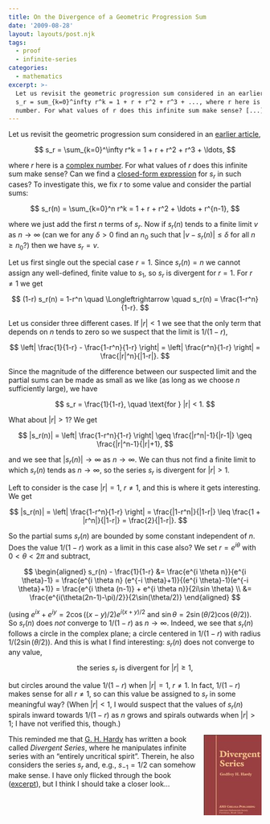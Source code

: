 ```yaml
---
title: On the Divergence of a Geometric Progression Sum
date: '2009-08-28'
layout: layouts/post.njk
tags:
  - proof
  - infinite-series
categories:
  - mathematics
excerpt: >-
  Let us revisit the geometric progression sum considered in an earlier article,
  s_r = sum_{k=0}^infty r^k = 1 + r + r^2 + r^3 + ..., where r here is a complex
  number. For what values of r does this infinite sum make sense? [...]
---
```

Let us revisit the geometric progression sum considered in an [earlier article](/blog/2008/10/nice-geometric-progression-proof),

$$
s_r = \sum_{k=0}^\infty r^k = 1 + r + r^2 + r^3 + \ldots,
$$

where $r$ here is a [complex number](http://en.wikipedia.org/wiki/Complex_number). For what values of $r$ does this infinite sum make sense? Can we find a [closed-form expression](http://en.wikipedia.org/wiki/Closed-form_expression) for $s_r$ in such cases? To investigate this, we fix $r$ to some value and consider the partial sums:

$$
s_r(n) = \sum_{k=0}^n r^k = 1 + r + r^2 + \ldots + r^{n-1},
$$

where we just add the first $n$ terms of $s_r$. Now if $s_r(n)$ tends to a finite limit&nbsp;$v$ as $n \rightarrow \infty$ (can we for any $\delta > 0$ find an $n_0$ such that $|v-s_r(n)| \leq \delta$ for all $n \geq n_0$?) then we have $s_r = v$.

Let us first single out the special case $r=1$. Since $s_r(n) = n$ we cannot assign any well-defined, finite value to $s_1$, so $s_r$ is divergent for $r=1$. For $r \neq 1$ we get

$$
(1-r) s_r(n) = 1-r^n \quad \Longleftrightarrow \quad s_r(n) = \frac{1-r^n}{1-r}.
$$

Let us consider three different cases. If $|r| < 1$ we see that the only term that depends on $n$ tends to zero so we suspect that the limit is $1/(1-r)$,

$$
\left| \frac{1}{1-r} - \frac{1-r^n}{1-r} \right| = \left| \frac{r^n}{1-r} \right| = \frac{|r|^n}{|1-r|}.
$$

Since the magnitude of the difference between our suspected limit and the partial sums can be made as small as we like (as long as we choose $n$ sufficiently large), we have

$$
s_r = \frac{1}{1-r}, \quad \text{for } |r| < 1.
$$

What about $|r| > 1$? We get

$$
|s_r(n)| = \left| \frac{1-r^n}{1-r} \right| \geq \frac{|r^n|-1}{|r-1|} \geq \frac{|r|^n-1}{|r|+1},
$$

and we see that $|s_r(n)| \rightarrow \infty$ as $n \rightarrow \infty$. We can thus not find a finite limit to which $s_r(n)$ tends as $n \rightarrow \infty$, so the series $s_r$ is divergent for $|r| > 1$.

Left to consider is the case $|r|=1$, $r \neq 1$, and this is where it gets interesting. We get

$$
|s_r(n)| = \left| \frac{1-r^n}{1-r} \right| = \frac{|1-r^n|}{|1-r|} \leq \frac{1 + |r^n|}{|1-r|} = \frac{2}{|1-r|}.
$$

So the partial sums $s_r(n)$ are bounded by some constant independent of $n$. Does the value $1/(1-r)$ work as a limit in this case also? We set $r = e^{i \theta}$ with $0 < \theta < 2\pi$ and subtract,

$$
\begin{aligned} s_r(n) - \frac{1}{1-r} &= \frac{e^{i \theta n}}{e^{i \theta}-1} = \frac{e^{i \theta n} (e^{-i \theta}+1)}{(e^{i \theta}-1)(e^{-i \theta}+1)} = \frac{e^{i \theta (n-1)} + e^{i \theta n}}{2i\sin \theta} \\ &= \frac{e^{i(\theta(2n-1)-\pi)/2}}{2\sin(\theta/2)} \end{aligned}
$$

(using $e^{i x} + e^{i y} = 2 \cos((x-y)/2) e^{i(x+y)/2}$ and $\sin \theta = 2\sin(\theta/2)\cos(\theta/2)$). So $s_r(n)$ does <em>not</em> converge to $1/(1-r)$ as $n \rightarrow \infty$. Indeed, we see that $s_r(n)$ follows a circle in the complex plane; a circle centered in $1/(1-r)$ with radius $1/(2\sin(\theta/2))$. And this is what I find interesting: $s_r(n)$ does not converge to any value,

$$
\text{the series } s_r \text{ is divergent for } |r| \geq 1,
$$

but circles around the value $1/(1-r)$ when $|r|=1$, $r \neq 1$. In fact, $1/(1-r)$ makes sense for all $r \neq 1$, so can this value be assigned to $s_r$ in some meaningful way? (When $|r| < 1$, I would suspect that the values of $s_r(n)$ spirals inward towards $1/(1-r)$ as $n$ grows and spirals outwards when $|r| > 1$; I have not verified this, though.)

<div style="float:right"><a href="https://en.wikipedia.org/wiki/Special:BookSources/0821826492"><img src="/media/books/hardy-div.jpg" alt=""></a></div>

This reminded me that [G. H. Hardy](http://en.wikipedia.org/wiki/G._H._Hardy) has written a book called <em>Divergent Series</em>, where he manipulates infinite series with an &#8220;entirely uncritical spirit&#8221;. Therein, he also considers the series $s_r$ and, e.g., $s_{-1} = 1/2$ can somehow make sense. I have only flicked through the book ([excerpt](http://books.google.com/books?id=jPccoUKsLdQC&#038;printsec=frontcover&#038;source=gbs_v2_summary_r&#038;cad=0)), but I think I should take a closer look&#8230;
